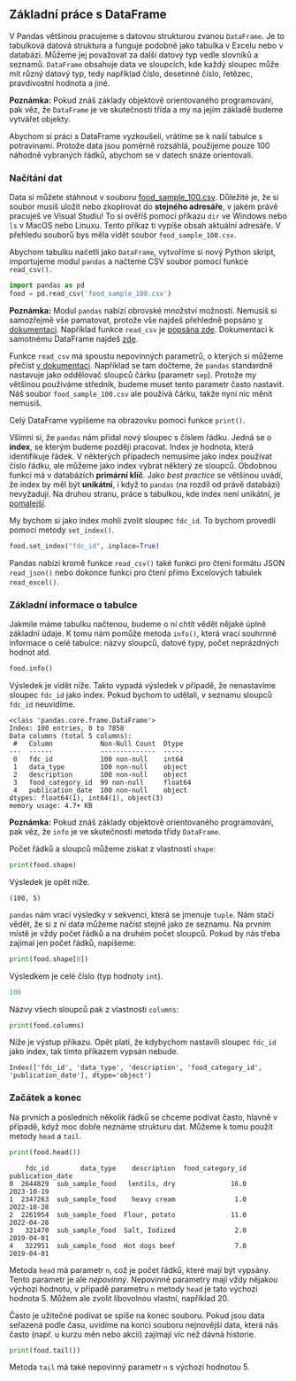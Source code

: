 ## Základní práce s DataFrame

V Pandas většinou pracujeme s datovou strukturou zvanou `DataFrame`. Je to tabulková datová struktura a funguje podobně jako tabulka v Excelu nebo v databázi. Můžeme jej považovat za další datový typ vedle slovníků a seznamů. `DataFrame` obsahuje data ve sloupcích, kde každý sloupec může mít různý datový typ, tedy například číslo, desetinné číslo, řetězec, pravdivostní hodnota a jiné.

**Poznámka:** Pokud znáš základy objektově orientovaného programování, pak věz, že `DataFrame` je ve skutečnosti třída a my na jejím základě budeme vytvářet objekty.

Abychom si práci s DataFrame vyzkoušeli, vrátíme se k naší tabulce s potravinami. Protože data jsou poměrně rozsáhlá, použijeme pouze 100 náhodně vybraných řádků, abychom se v datech snáze orientovali.

### Načítání dat

Data si můžete stáhnout v souboru [food_sample_100.csv](assets/food_sample_100.csv). Důležité je, že si soubor musíš uložit nebo zkopírovat do **stejného adresáře**, v jakém právě pracuješ ve Visual Studiu! To si ověříš pomocí příkazu `dir` ve Windows nebo `ls` v MacOS nebo Linuxu. Tento příkaz ti vypíše obsah aktuální adresáře. V přehledu souborů bys měla vidět soubor `food_sample_100.csv`.

Abychom tabulku načetli jako `DataFrame`, vytvoříme si nový Python skript, importujeme modul `pandas` a načteme CSV soubor pomocí funkce `read_csv().`

```py
import pandas as pd
food = pd.read_csv('food_sample_100.csv')
```

**Poznámka:** Modul `pandas` nabízí obrovské množství možností. Nemusíš si samozřejmě vše pamatovat, protože vše najdeš přehledně popsáno [v dokumentaci](https://pandas.pydata.org/docs/). Například funkce `read_csv` je [popsána zde](https://pandas.pydata.org/pandas-docs/stable/reference/api/pandas.read_csv.html). Dokumentaci k samotnému DataFrame najdeš [zde](https://pandas.pydata.org/pandas-docs/stable/reference/api/pandas.DataFrame.html).

Funkce `read_csv` má spoustu nepovinných parametrů, o kterých si můžeme přečíst [v dokumentaci](https://pandas.pydata.org/pandas-docs/stable/reference/api/pandas.read_csv.html). Například se tam dočteme, že `pandas` standardně nastavuje jako oddělovač sloupců čárku (parametr `sep`). Protože my většinou používáme středník, budeme muset tento parametr často nastavit. Náš soubor `food_sample_100.csv` ale používá čárku, takže nyní nic měnit nemusíš.

Celý DataFrame vypíšeme na obrazovku pomocí funkce `print()`.

Všimni si, že `pandas` nám přidal nový sloupec s číslem řádku. Jedná se o **index**, se kterým budeme později pracovat. Index je hodnota, která identifikuje řádek. V některých případech nemusíme jako index používat číslo řádku, ale můžeme jako index vybrat některý ze sloupců. Obdobnou funkci má v databázích **primární klíč**. Jako *best practice* se většinou uvádí, že index by měl být **unikátní**, i když to `pandas` (na rozdíl od právě databází) nevyžadují. Na druhou stranu, práce s tabulkou, kde index není unikátní, je [pomalejší](https://stackoverflow.com/q/16626058/4693904). 

My bychom si jako index mohli zvolit sloupec `fdc_id`. To bychom provedli pomocí metody `set_index()`.

```py
food.set_index("fdc_id", inplace=True)
```

Pandas nabízí kromě funkce `read_csv()` také funkci pro čtení formátu JSON `read_json()` nebo dokonce funkci pro čtení přímo Excelových tabulek `read_excel()`.

### Základní informace o tabulce

Jakmile máme tabulku načtenou, budeme o ní chtít vědět nějaké úplně základní údaje. K tomu nám pomůže metoda `info()`, která vrací souhrnné informace o celé tabulce: názvy sloupců, datové typy, počet neprázdných hodnot atd.

```py
food.info()
```

Výsledek je vidět níže. Takto vypadá výsledek v případě, že nenastavíme sloupec `fdc_id` jako index. Pokud bychom to udělali, v seznamu sloupců `fdc_id` neuvidíme.

```shell
<class 'pandas.core.frame.DataFrame'>
Index: 100 entries, 0 to 7858
Data columns (total 5 columns):
 #   Column            Non-Null Count  Dtype  
---  ------            --------------  -----  
 0   fdc_id            100 non-null    int64  
 1   data_type         100 non-null    object 
 2   description       100 non-null    object 
 3   food_category_id  99 non-null     float64
 4   publication_date  100 non-null    object 
dtypes: float64(1), int64(1), object(3)
memory usage: 4.7+ KB
```

**Poznámka:** Pokud znáš základy objektově orientovaného programování, pak věz, že `info` je ve skutečnosti metoda třídy `DataFrame`.

Počet řádků a sloupců můžeme získat z vlastnosti `shape`:

```py
print(food.shape)
```

Výsledek je opět níže.

```shell
(100, 5)
```

`pandas` nám vrací výsledky v sekvenci, která se jmenuje `tuple`. Nám stačí vědět, že si z ní data můžeme načíst stejně jako ze seznamu. Na prvním místě je vždy počet řádků a na druhém počet sloupců. Pokud by nás třeba zajímal jen počet řádků, napíšeme:

```py
print(food.shape[0])
```

Výsledkem je celé číslo (typ hodnoty `int`).

```py
100
```

Názvy všech sloupců pak z vlastnosti `columns`:

```py
print(food.columns)
```

Níže je výstup příkazu. Opět platí, že kdybychom nastavili sloupec `fdc_id` jako index, tak tímto příkazem vypsán nebude.

```shell
Index(['fdc_id', 'data_type', 'description', 'food_category_id', 'publication_date'], dtype='object')
```

### Začátek a konec

Na prvních a posledních několik řádků se chceme podívat často, hlavně v případě, když moc dobře neznáme strukturu dat. Můžeme k tomu použít metody `head` a `tail`.

```py
print(food.head())
```

```shell
    fdc_id        data_type    description  food_category_id publication_date
0  2644829  sub_sample_food   lentils, dry              16.0       2023-10-19
1  2347263  sub_sample_food    heavy cream               1.0       2022-10-28
2  2261954  sub_sample_food  Flour, potato              11.0       2022-04-28
3   321470  sub_sample_food  Salt, Iodized               2.0       2019-04-01
4   322951  sub_sample_food  Hot dogs beef               7.0       2019-04-01
```

Metoda `head` má parametr `n`, což je počet řádků, které mají být vypsány. Tento parametr je ale *nepovinný*. Nepovinné parametry mají vždy nějakou výchozí hodnotu, v případě parametru `n` metody `head` je tato výchozí hodnota 5. Můžem ale zvolit libovolnou vlastní, například 20.

Často je užitečné podívat se spíše na konec souboru. Pokud jsou data seřazená podle času, uvidíme na konci souboru nejnovější data, která nás často (např. u kurzu měn nebo akcií) zajímají víc než dávná historie.

```py
print(food.tail())
```

Metoda `tail` má také nepovinný parametr `n` s výchozí hodnotou 5.
